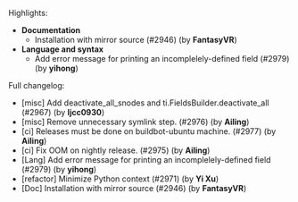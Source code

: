 Highlights:
   - **Documentation**
      - Installation with mirror source (#2946) (by **FantasyVR**)
   - **Language and syntax**
      - Add error message for printing an incomplelely-defined field (#2979) (by **yihong**)

Full changelog:
   - [misc] Add deactivate_all_snodes and ti.FieldsBuilder.deactivate_all (#2967) (by **ljcc0930**)
   - [misc] Remove unnecessary symlink step. (#2976) (by **Ailing**)
   - [ci] Releases must be done on buildbot-ubuntu machine. (#2977) (by **Ailing**)
   - [ci] Fix OOM on nightly release. (#2975) (by **Ailing**)
   - [Lang] Add error message for printing an incomplelely-defined field (#2979) (by **yihong**)
   - [refactor] Minimize Python context (#2971) (by **Yi Xu**)
   - [Doc] Installation with mirror source (#2946) (by **FantasyVR**)
